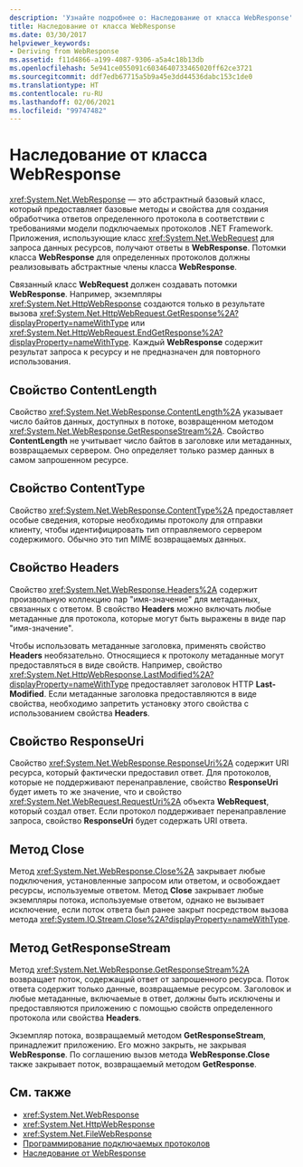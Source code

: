 ```yaml
---
description: 'Узнайте подробнее о: Наследование от класса WebResponse'
title: Наследование от класса WebResponse
ms.date: 03/30/2017
helpviewer_keywords:
- Deriving from WebResponse
ms.assetid: f11d4866-a199-4087-9306-a5a4c18b13db
ms.openlocfilehash: 5e941ce055091c6034640733465020ff62ce3721
ms.sourcegitcommit: ddf7edb67715a5b9a45e3dd44536dabc153c1de0
ms.translationtype: HT
ms.contentlocale: ru-RU
ms.lasthandoff: 02/06/2021
ms.locfileid: "99747482"
---
```

# <a name="deriving-from-webresponse"></a>Наследование от класса WebResponse

<xref:System.Net.WebResponse> — это абстрактный базовый класс, который предоставляет базовые методы и свойства для создания обработчика ответов определенного протокола в соответствии с требованиями модели подключаемых протоколов .NET Framework. Приложения, использующие класс <xref:System.Net.WebRequest> для запроса данных ресурсов, получают ответы в **WebResponse**. Потомки класса **WebResponse** для определенных протоколов должны реализовывать абстрактные члены класса **WebResponse**.  
  
 Связанный класс **WebRequest** должен создавать потомки **WebResponse**. Например, экземпляры <xref:System.Net.HttpWebResponse> создаются только в результате вызова <xref:System.Net.HttpWebRequest.GetResponse%2A?displayProperty=nameWithType> или <xref:System.Net.HttpWebRequest.EndGetResponse%2A?displayProperty=nameWithType>. Каждый **WebResponse** содержит результат запроса к ресурсу и не предназначен для повторного использования.  
  
## <a name="contentlength-property"></a>Свойство ContentLength  

 Свойство <xref:System.Net.WebResponse.ContentLength%2A> указывает число байтов данных, доступных в потоке, возвращенном методом <xref:System.Net.WebResponse.GetResponseStream%2A>. Свойство **ContentLength** не учитывает число байтов в заголовке или метаданных, возвращаемых сервером. Оно определяет только размер данных в самом запрошенном ресурсе.  
  
## <a name="contenttype-property"></a>Свойство ContentType  

 Свойство <xref:System.Net.WebResponse.ContentType%2A> предоставляет особые сведения, которые необходимы протоколу для отправки клиенту, чтобы идентифицировать тип отправляемого сервером содержимого. Обычно это тип MIME возвращаемых данных.  
  
## <a name="headers-property"></a>Свойство Headers  

 Свойство <xref:System.Net.WebResponse.Headers%2A> содержит произвольную коллекцию пар "имя-значение" для метаданных, связанных с ответом. В свойство **Headers** можно включать любые метаданные для протокола, которые могут быть выражены в виде пар "имя-значение".  
  
 Чтобы использовать метаданные заголовка, применять свойство **Headers** необязательно. Относящиеся к протоколу метаданные могут предоставляться в виде свойств. Например, свойство <xref:System.Net.HttpWebResponse.LastModified%2A?displayProperty=nameWithType> предоставляет заголовок HTTP **Last-Modified**. Если метаданные заголовка предоставляются в виде свойства, необходимо запретить установку этого свойства с использованием свойства **Headers**.  
  
## <a name="responseuri-property"></a>Свойство ResponseUri  

 Свойство <xref:System.Net.WebResponse.ResponseUri%2A> содержит URI ресурса, который фактически предоставил ответ. Для протоколов, которые не поддерживают перенаправление, свойство **ResponseUri** будет иметь то же значение, что и свойство <xref:System.Net.WebRequest.RequestUri%2A> объекта **WebRequest**, который создал ответ. Если протокол поддерживает перенаправление запроса, свойство **ResponseUri** будет содержать URI ответа.  
  
## <a name="close-method"></a>Метод Close  

 Метод <xref:System.Net.WebResponse.Close%2A> закрывает любые подключения, установленные запросом или ответом, и освобождает ресурсы, используемые ответом. Метод **Close** закрывает любые экземпляры потока, используемые ответом, однако не вызывает исключение, если поток ответа был ранее закрыт посредством вызова метода <xref:System.IO.Stream.Close%2A?displayProperty=nameWithType>.  
  
## <a name="getresponsestream-method"></a>Метод GetResponseStream  

 Метод <xref:System.Net.WebResponse.GetResponseStream%2A> возвращает поток, содержащий ответ от запрошенного ресурса. Поток ответа содержит только данные, возвращаемые ресурсом. Заголовок и любые метаданные, включаемые в ответ, должны быть исключены и предоставляются приложению с помощью свойств определенного протокола или свойства **Headers**.  
  
 Экземпляр потока, возвращаемый методом **GetResponseStream**, принадлежит приложению. Его можно закрыть, не закрывая **WebResponse**. По соглашению вызов метода **WebResponse.Close** также закрывает поток, возвращаемый методом **GetResponse**.  
  
## <a name="see-also"></a>См. также

- <xref:System.Net.WebResponse>
- <xref:System.Net.HttpWebResponse>
- <xref:System.Net.FileWebResponse>
- [Программирование подключаемых протоколов](programming-pluggable-protocols.md)
- [Наследование от WebResponse](deriving-from-webrequest.md)
